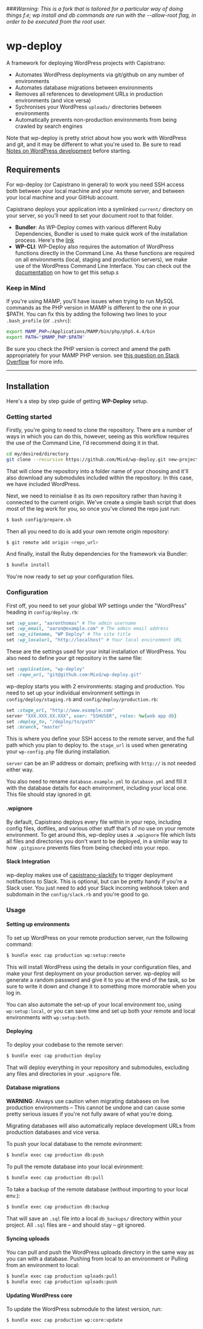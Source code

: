 ###*Warning: This is a fork that is tailored for a particular way of doing things f.e; wp install and db commands are run with the --allow-root flag, in order to be executed from the root user.*

# wp-deploy

A framework for deploying WordPress projects with Capistrano:

- Automates WordPress deployments via git/github on any number of environments
- Automates database migrations between environments
- Removes all references to development URLs in production environments (and vice versa)
- Sychronises your WordPress `uploads/` directories between environments
- Automatically prevents non-production environments from being crawled by search engines

Note that wp-deploy is pretty strict about how you work with WordPress and git, and it may be different to what you're used to. Be sure to read [Notes on WordPress development](https://github.com/Mixd/wp-deploy/wiki/Notes-on-WordPress-development) before starting.

## Requirements

For wp-deploy (or Capistrano in general) to work you need SSH access both between your local machine and your remote server, and between your local machine and your GitHub account.

Capistrano deploys your application into a symlinked `current/` directory on your server, so you'll need to set your document root to that folder.

- **Bundler**: As WP-Deploy comes with various different Ruby Dependencies, Bundler is used to make quick work of the installation process. Here's the [link](http://bundler.io/)
- **WP-CLI**: WP-Deploy also requires the automation of WordPress functions directly in the Command Line. As these functions are required on all environments (local, staging and production servers), we make use of the WordPress Command Line Interface. You can check out the [documentation](http://wp-cli.org/#install) on how to get this setup.s

### Keep in Mind
If you're using MAMP, you'll have issues when trying to run MySQL commands as the PHP version in MAMP is different to the one in your $PATH. You can fix this by adding the following two lines to your `.bash_profile` (or `.zshrc`):

```sh
export MAMP_PHP=/Applications/MAMP/bin/php/php5.4.4/bin
export PATH="$MAMP_PHP:$PATH"
```

Be sure you check the PHP version is correct and amend the path appropriately for your MAMP PHP version. see [this question on Stack Overflow](http://stackoverflow.com/questions/4145667/how-to-override-the-path-of-php-to-use-the-mamp-path/) for more info.

- - -

## Installation
Here's a step by step guide of getting **WP-Deploy** setup.

### Getting started

Firstly, you're going to need to clone the repository. There are a number of ways in which you can do this, however, seeing as this workflow requires the use of the Command Line, I'd recommend doing it in that.

```sh
cd my/desired/directory
git clone --recursive https://github.com/Mixd/wp-deploy.git new-project
```

That will clone the repository into a folder name of your choosing and it'll also download any submodules included within the repository. In this case, we have included WordPress.

Next, we need to reinialise it as its own repository rather than having it connected to the current origin. We've create a simple bash script that does most of the leg work for you, so once you've cloned the repo just run:

```sh
$ bash config/prepare.sh
```
Then all you need to do is add your own remote origin repository:

```sh
$ git remote add origin <repo_url>
```

And finally, install the Ruby dependencies for the framework via Bundler:

```sh
$ bundle install
```

You're now ready to set up your configuration files.

### Configuration

First off, you need to set your global WP settings under the "WordPress" heading in `config/deploy.rb`:

```ruby
set :wp_user, "aaronthomas" # The admin username
set :wp_email, "aaron@example.com" # The admin email address
set :wp_sitename, "WP Deploy" # The site title
set :wp_localurl, "http://localhost" # Your local environment URL
```

These are the settings used for your inital installation of WordPress. You also need to define your git repository in the same file:

```ruby
set :application, "wp-deploy"
set :repo_url, "git@github.com:Mixd/wp-deploy.git"
```

wp-deploy starts you with 2 environments: staging and production. You need to set up your individual environment settings in `config/deploy/staging.rb` and `config/deploy/production.rb`:

```ruby
set :stage_url, "http://www.example.com"
server "XXX.XXX.XX.XXX", user: "SSHUSER", roles: %w{web app db}
set :deploy_to, "/deploy/to/path"
set :branch, "master"
```
This is where you define your SSH access to the remote server, and the full path which you plan to deploy to. the `stage_url` is used when generating your `wp-config.php` file during installation.

`server` can be an IP address or domain; prefixing with `http://` is not needed either way. 

You also need to rename `database.example.yml` to `database.yml` and fill it with the database details for each environment, including your local one. This file should stay ignored in git.

#### .wpignore

By default, Capistrano deploys every file within in your repo, including config files, dotfiles, and various other stuff that's of no use on your remote environment. To get around this, wp-deploy uses a `.wpignore` file which lists all files and directories you don't want to be deployed, in a similar way to how `.gitginore` prevents files from being checked into your repo.

#### Slack Integration

wp-deploy makes use of [capistrano-slackify](https://github.com/onthebeach/capistrano-slackify) to trigger deployment notifactions to Slack. This is optional, but can be pretty handy if you're a Slack user. You just need to add your Slack incoming webhook token and subdomain in the `config/slack.rb` and you're good to go.


### Usage

#### Setting up environments

To set up WordPress on your remote production server, run the following command:

```sh
$ bundle exec cap production wp:setup:remote
```

This will install WordPress using the details in your configuration files, and make your first deployment on your production server. wp-deploy will generate a random password and give it to you at the end of the task, so be sure to write it down and change it to something more momorable when you log in.

You can also automate the set-up of your local environment too, using `wp:setup:local`, or you can save time and set up both your remote and local environments with `wp:setup:both`.

#### Deploying

To deploy your codebase to the remote server:

```sh
$ bundle exec cap production deploy
```

That will deploy everything in your repository and submodules, excluding any files and directories in your `.wpignore` file.

#### Database migrations

__WARNING__: Always use caution when migrating databases on live production environments – This cannot be undone and can cause some pretty serious issues if you're not fully aware of what you're doing.

Migrating databases will also automatically replace development URLs from production databases and vice versa.

To push your local database to the remote evironment:

```sh
$ bundle exec cap production db:push
```

To pull the remote database into your local evironment:

```sh
$ bundle exec cap production db:pull
```

To take a backup of the remote database (without importing to your local env.):

```sh
$ bundle exec cap production db:backup
```

That will save an `.sql` file into a local `db_backups/` directory within your project. All `.sql` files are – and should stay – git ignored.

#### Syncing uploads

You can pull and push the WordPress uploads directory in the same way as you can with a database. Pushing from local to an environment or Pulling from an environment to local:

```sh
$ bundle exec cap production uploads:pull
$ bundle exec cap production uploads:push
```

#### Updating WordPress core

To update the WordPress submodule to the latest version, run:

```sh
$ bundle exec cap production wp:core:update
```
